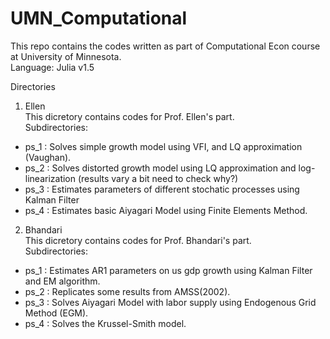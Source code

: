 # UMN_Computational
This repo contains the codes written as part of Computational Econ course at University of Minnesota.  
Language: Julia v1.5

Directories 

1. Ellen    
This dicretory contains codes for Prof. Ellen's part.    
Subdirectories:
- ps_1 : Solves simple growth model using VFI, and LQ approximation (Vaughan).
- ps_2 : Solves distorted growth model using LQ approximation and log-linearization (results vary a bit need to check why?)
- ps_3 : Estimates parameters of different stochatic processes using Kalman Filter
- ps_4 : Estimates basic Aiyagari Model using Finite Elements Method.


2. Bhandari     
This dicretory contains codes for Prof. Bhandari's part.   
Subdirectories:
- ps_1 : Estimates AR1 parameters on us gdp growth using Kalman Filter and EM algorithm.
- ps_2 : Replicates some results from AMSS(2002).
- ps_3 : Solves Aiyagari Model with labor supply using Endogenous Grid Method (EGM).
- ps_4 : Solves the Krussel-Smith model.
